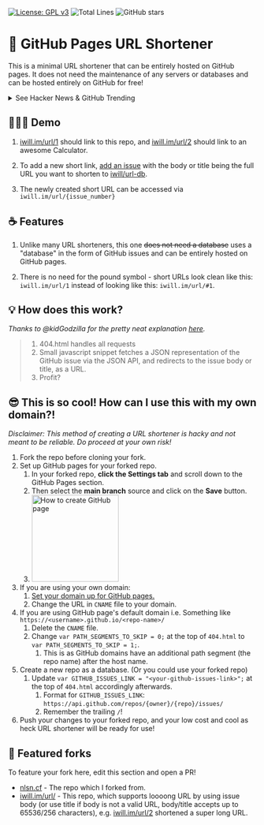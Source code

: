 [![License: GPL v3](https://img.shields.io/badge/License-GPLv3-blue.svg)](https://www.gnu.org/licenses/gpl-3.0)
![Total Lines](https://img.shields.io/tokei/lines/github/iwill/url?color=green)
![GitHub stars](https://img.shields.io/github/stars/iwill/url?style=social)

# 🔗 GitHub Pages URL Shortener

This is a minimal URL shortener that can be entirely hosted on GitHub pages. It
does not need the maintenance of any servers or databases and can be hosted
entirely on GitHub for free!

<details>
    <summary>See Hacker News & GitHub Trending</summary>

[Yay! We got to the top of HN!](https://news.ycombinator.com/item?id=25110879)

<img src="https://i.imgur.com/ZfD7XGt.png" alt="Top of HN" width="240px">

And on GitHub Trending!

<img src="https://i.imgur.com/OkYCSOx.png" alt="GitHub Trending" width="240px">

</details>

## 👨🏿‍🏫 Demo

1. [iwill.im/url/1](https://iwill.im/url/1) should link to this repo, and
   [iwill.im/url/2](https://iwill.im/url/2) should link to an awesome Calculator.

1. To add a new short link, [add an issue](https://github.com/iwill/url-db/issues/new?template=url-shortener-template.md&title=`short-url`+-+accepts+256+characters&body=`loooong-url`%20-%20accepts%2065536%20characters)
   with the body or title being the full URL you want to shorten to
   [iwill/url-db](https://github.com/iwill/url-db).

1. The newly created short URL can be accessed via `iwill.im/url/{issue_number}`

## ☕️ Features

1. Unlike many URL shorteners, this one ~~does not need a database~~ uses a
   "database" in the form of GitHub issues and can be entirely hosted on GitHub
   pages.

1. There is no need for the pound symbol - short URLs look clean like this:
   `iwill.im/url/1` instead of looking like this: `iwill.im/url/#1`.

## 💡 How does this work?

_Thanks to @kidGodzilla for the pretty neat explanation
[here](https://github.com/nelsontky/gh-pages-url-shortener/issues/5#issuecomment-728040879)._

> 1. 404.html handles all requests
> 1. Small javascript snippet fetches a JSON representation of the GitHub issue
>    via the JSON API, and redirects to the issue body or title, as a URL.
> 1. Profit?

## 😎 This is so cool! How can I use this with my own domain?!

_Disclaimer: This method of creating a URL shortener is hacky and not meant to
be reliable. Do proceed at your own risk!_

1. Fork the repo before cloning your fork.
1. Set up GitHub pages for your forked repo.
   1. In your forked repo, **click the Settings tab** and scroll down to the
      GitHub Pages section.
   1. Then select the **main branch** source and click on the **Save** button.
   1. <img src="https://i.imgur.com/kjinFX9.png" alt="How to create GitHub page" height="176px">
1. If you are using your own domain:
   1. [Set your domain up for GitHub pages.](https://docs.github.com/en/free-pro-team@latest/github/working-with-github-pages/managing-a-custom-domain-for-your-github-pages-site#configuring-an-apex-domain)
   1. Change the URL in `CNAME` file to your domain.
1. If you are using GitHub page's default domain i.e. Something like
   `https://<username>.github.io/<repo-name>/`
   1. Delete the `CNAME` file.
   1. Change `var PATH_SEGMENTS_TO_SKIP = 0;` at the top of `404.html` to
      `var PATH_SEGMENTS_TO_SKIP = 1;`.
      1. This is as GitHub domains have an additional path segment (the repo
         name) after the host name.
1. Create a new repo as a database. (Or you could use your forked repo)
   1. Update `var GITHUB_ISSUES_LINK = "<your-github-issues-link>";` at the top
      of `404.html` accordingly afterwards.
      1. Format for `GITHUB_ISSUES_LINK`:
         `https://api.github.com/repos/{owner}/{repo}/issues/`
      1. Remember the trailing `/`!
1. Push your changes to your forked repo, and your low cost and cool as heck URL
   shortener will be ready for use!

## 🍴 Featured forks

To feature your fork here, edit this section and open a PR!

- [nlsn.cf](https://nlsn.cf/1) - The repo which I forked from.
- [iwill.im/url/](https://github.com/iwill/url) - This repo, which supports
  loooong URL by using issue body (or use title if body is not a valid URL,
  body/title accepts up to 65536/256 characters), e.g. [iwill.im/url/2](https://iwill.im/url/2)
  shortened a super long URL.
